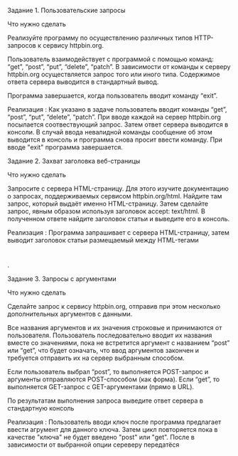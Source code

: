 Задание 1. Пользовательские запросы

Что нужно сделать

Реализуйте программу по осуществлению различных типов HTTP-запросов к сервису httpbin.org.

Пользователь взаимодействует с программой с помощью команд: “get”, “post”, “put”, “delete”, “patch”. В зависимости от команды к серверу httpbin.org осуществляется запрос того или иного типа. Содержимое ответа сервера выводится в стандартный вывод.

Программа завершается, когда пользователь вводит команду “exit”.

Реализация : Как указано в задаче пользователь вводит команды “get”, “post”, “put”, “delete”, “patch”. При вводе каждой на сервер httpbin.org посылается соотвествующий запрос. Затем ответ сервера выводится в консоли.
В случай ввода невалидной команды сообщение об этом выводится в консоль и программа снова просит ввести команду. При вводе "exit" программа завершается.

Задание 2. Захват заголовка веб-страницы

Что нужно сделать

Запросите с сервера HTML-страницу. Для этого изучите документацию о запросах, поддерживаемых сервисом httpbin.org/html. Найдите там запрос, который выдаёт именно HTML-страницу. Затем сделайте запрос, явным образом используя заголовок accept: text/html. В полученном ответе найдите заголовок статьи и выведите его в консоль.

Реализация : Программа запрашивает с сервера HTML-страницу, затем выводит заголовок статьи размещаемый между HTML-тегами <h1></h1>.

Задание 3. Запросы с аргументами

Что нужно сделать

Сделайте запрос к сервису httpbin.org, отправив при этом несколько дополнительных аргументов с данными.

Все названия аргументов и их значения строковые и принимаются от пользователя. Пользователь последовательно вводит их названия вместе со значениями, пока не встретится аргумент с названием “post” или “get”, что будет означать, что ввод аргументов закончен и требуется отправить их на сервер выбранным способом.

Если пользователь выбрал “post”, то выполняется POST-запрос и аргументы отправляются POST-способом (как форма). Если “get”, то выполняется GET-запрос с GET-аргументами (прямо в URL).

По результатам выполнения запроса выведите ответ сервера в стандартную консоль

Реализация : Пользователь вводи ключ после программа предлагает ввести агрумент для данного ключа. Затем цикл повторяется пока в качестве "ключа" не будет введено "post" или "get". После в зависимости от выбранной опции сереверу передатёся 

